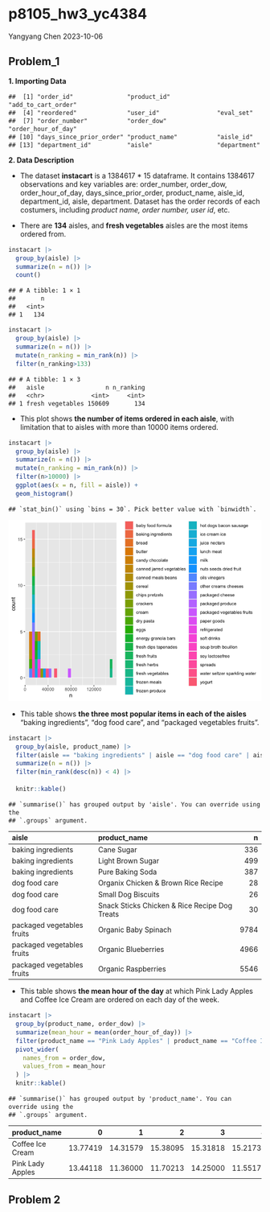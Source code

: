 p8105_hw3_yc4384
================
Yangyang Chen
2023-10-06

## Problem_1

**1. Importing Data**

    ##  [1] "order_id"               "product_id"             "add_to_cart_order"     
    ##  [4] "reordered"              "user_id"                "eval_set"              
    ##  [7] "order_number"           "order_dow"              "order_hour_of_day"     
    ## [10] "days_since_prior_order" "product_name"           "aisle_id"              
    ## [13] "department_id"          "aisle"                  "department"

**2. Data Description**

- The dataset **instacart** is a 1384617 \* 15 dataframe. It contains
  1384617 observations and key variables are: order_number, order_dow,
  order_hour_of_day, days_since_prior_order, product_name, aisle_id,
  department_id, aisle, department. Dataset has the order records of
  each costumers, including *product name, order number, user id*, etc.

- There are **134** aisles, and **fresh vegetables** aisles are the most
  items ordered from.

``` r
instacart |> 
  group_by(aisle) |> 
  summarize(n = n()) |> 
  count()
```

    ## # A tibble: 1 × 1
    ##       n
    ##   <int>
    ## 1   134

``` r
instacart |> 
  group_by(aisle) |>
  summarize(n = n()) |> 
  mutate(n_ranking = min_rank(n)) |> 
  filter(n_ranking>133) 
```

    ## # A tibble: 1 × 3
    ##   aisle                 n n_ranking
    ##   <chr>             <int>     <int>
    ## 1 fresh vegetables 150609       134

- This plot shows **the number of items ordered in each aisle**, with
  limitation that to aisles with more than 10000 items ordered.

``` r
instacart |> 
  group_by(aisle) |>
  summarize(n = n()) |> 
  mutate(n_ranking = min_rank(n)) |> 
  filter(n>10000) |> 
  ggplot(aes(x = n, fill = aisle)) +
  geom_histogram()
```

    ## `stat_bin()` using `bins = 30`. Pick better value with `binwidth`.

![](p8105_hw3_yc4384_files/figure-gfm/unnamed-chunk-4-1.png)<!-- -->

- This table shows **the three most popular items in each of the
  aisles** “baking ingredients”, “dog food care”, and “packaged
  vegetables fruits”.

``` r
instacart |> 
  group_by(aisle, product_name) |> 
  filter(aisle == "baking ingredients" | aisle == "dog food care" | aisle == "packaged vegetables fruits") |> 
  summarize(n = n()) |> 
  filter(min_rank(desc(n)) < 4) |> 

  knitr::kable()
```

    ## `summarise()` has grouped output by 'aisle'. You can override using the
    ## `.groups` argument.

| aisle                      | product_name                                  |    n |
|:---------------------------|:----------------------------------------------|-----:|
| baking ingredients         | Cane Sugar                                    |  336 |
| baking ingredients         | Light Brown Sugar                             |  499 |
| baking ingredients         | Pure Baking Soda                              |  387 |
| dog food care              | Organix Chicken & Brown Rice Recipe           |   28 |
| dog food care              | Small Dog Biscuits                            |   26 |
| dog food care              | Snack Sticks Chicken & Rice Recipe Dog Treats |   30 |
| packaged vegetables fruits | Organic Baby Spinach                          | 9784 |
| packaged vegetables fruits | Organic Blueberries                           | 4966 |
| packaged vegetables fruits | Organic Raspberries                           | 5546 |

- This table shows **the mean hour of the day** at which Pink Lady
  Apples and Coffee Ice Cream are ordered on each day of the week.

``` r
instacart |> 
  group_by(product_name, order_dow) |> 
  summarize(mean_hour = mean(order_hour_of_day)) |> 
  filter(product_name == "Pink Lady Apples" | product_name == "Coffee Ice Cream" ) |> 
  pivot_wider(
    names_from = order_dow,
    values_from = mean_hour
  ) |> 
  knitr::kable()
```

    ## `summarise()` has grouped output by 'product_name'. You can override using the
    ## `.groups` argument.

| product_name     |        0 |        1 |        2 |        3 |        4 |        5 |        6 |
|:-----------------|---------:|---------:|---------:|---------:|---------:|---------:|---------:|
| Coffee Ice Cream | 13.77419 | 14.31579 | 15.38095 | 15.31818 | 15.21739 | 12.26316 | 13.83333 |
| Pink Lady Apples | 13.44118 | 11.36000 | 11.70213 | 14.25000 | 11.55172 | 12.78431 | 11.93750 |

## Problem 2
